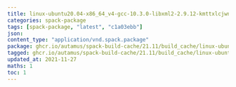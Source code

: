 ```yaml
---
title: linux-ubuntu20.04-x86_64_v4-gcc-10.3.0-libxml2-2.9.12-kmttxlcjwnyowyghmgg5wdmvdyks6o4u.spack:latest
categories: spack-package
tags: [spack-package, "latest", "c1a03ebb"]
json: 
content_type: "application/vnd.spack.package"
package: ghcr.io/autamus/spack-build-cache/21.11/build_cache/linux-ubuntu20.04-x86_64_v4-gcc-10.3.0-libxml2-2.9.12-kmttxlcjwnyowyghmgg5wdmvdyks6o4u.spack:latest
tagged: ghcr.io/autamus/spack-build-cache/21.11/build_cache/linux-ubuntu20.04-x86_64_v4-gcc-10.3.0-libxml2-2.9.12-kmttxlcjwnyowyghmgg5wdmvdyks6o4u.spack:c1a03ebb
updated_at: 2021-11-27
maths: 1
toc: 1
---
```

